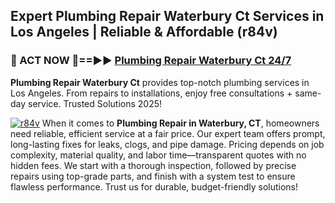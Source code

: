 ## Expert Plumbing Repair Waterbury Ct Services in Los Angeles | Reliable & Affordable (r84v)  

<h3>🚿 ACT NOW 🌟==►► <a href="https://tinyurl.com/2ne6vx2x" rel="nofollow">Plumbing Repair Waterbury Ct 24/7</a></h3>

**Plumbing Repair Waterbury Ct** provides top-notch plumbing services in Los Angeles. From repairs to installations, enjoy free consultations + same-day service. Trusted Solutions 2025!

[![r84v](https://i.imgur.com/4PFF4AK.jpeg)](https://tinyurl.com/2ne6vx2x)
When it comes to **Plumbing Repair in Waterbury, CT**, homeowners need reliable, efficient service at a fair price. Our expert team offers prompt, long-lasting fixes for leaks, clogs, and pipe damage. Pricing depends on job complexity, material quality, and labor time—transparent quotes with no hidden fees. We start with a thorough inspection, followed by precise repairs using top-grade parts, and finish with a system test to ensure flawless performance. Trust us for durable, budget-friendly solutions!